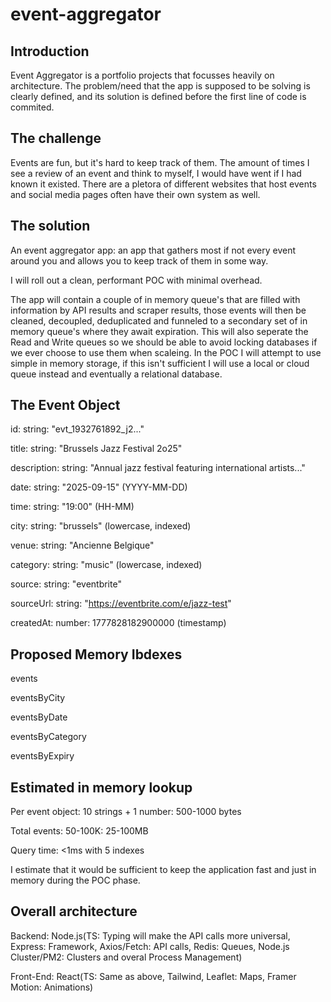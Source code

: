 # event-aggregator

## Introduction

Event Aggregator is a portfolio projects that focusses heavily on architecture. The problem/need that the app is supposed to be solving is clearly defined, and its solution is defined before the first line of code is commited.

## The challenge

Events are fun, but it's hard to keep track of them. The amount of times I see a review of an event and think to myself, I would have went if I had known it existed. There are a pletora of different websites that host events and social media pages often have their own system as well. 

## The solution

An event aggregator app: an app that gathers most if not every event around you and allows you to keep track of them in some way.

I will roll out a clean, performant POC with minimal overhead.

The app will contain a couple of in memory queue's that are filled with information by API results and scraper results, those events will then be cleaned, decoupled, deduplicated and funneled to a secondary set of in memory queue's where they await expiration. This will also seperate the Read and Write queues so we should be able to avoid locking databases if we ever choose to use them when scaleing.
In the POC I will attempt to use simple in memory storage, if this isn't sufficient I will use a local or cloud queue instead and eventually a relational database.

## The Event Object

id: string: "evt_1932761892_j2..."

title: string: "Brussels Jazz Festival 2o25"

description: string: "Annual jazz festival featuring international artists..."

date: string: "2025-09-15" (YYYY-MM-DD)

time: string: "19:00" (HH-MM)

city: string: "brussels" (lowercase, indexed)

venue: string: "Ancienne Belgique"

category: string: "music" (lowercase, indexed)

source: string: "eventbrite"

sourceUrl: string: "https://eventbrite.com/e/jazz-test"

createdAt: number: 1777828182900000 (timestamp)

## Proposed Memory Ibdexes

events

eventsByCity

eventsByDate

eventsByCategory

eventsByExpiry

## Estimated in memory lookup

Per event object: 10 strings + 1 number: 500-1000 bytes

Total events: 50-100K: 25-100MB

Query time: <1ms with 5 indexes

I estimate that it would be sufficient to keep the application fast and just in memory during the POC phase.

## Overall architecture

Backend: Node.js(TS: Typing will make the API calls more universal, Express: Framework, Axios/Fetch: API calls, Redis: Queues, Node.js Cluster/PM2: Clusters and overal Process Management)

Front-End: React(TS: Same as above, Tailwind, Leaflet: Maps, Framer Motion: Animations)

